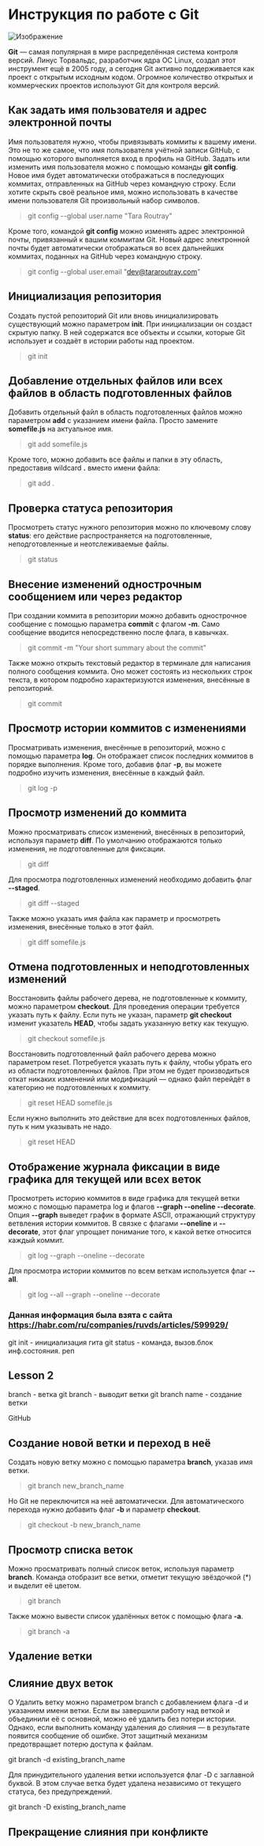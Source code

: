 # Инструкция по работе с Git

![Изображение](https://content.timeweb.com/assets/e41e86c7-bcc2-4740-a783-b2fd6ff6f839?width=1920&height=1080 "Логотип")

**Git** — самая популярная в мире распределённая система контроля версий. Линус Торвальдс, разработчик ядра ОС Linux, создал этот инструмент ещё в 2005 году, а сегодня Git активно поддерживается как проект с открытым исходным кодом. Огромное количество открытых и коммерческих проектов используют Git для контроля версий.


## Как задать имя пользователя и адрес электронной почты


Имя пользователя нужно, чтобы привязывать коммиты к вашему имени. Это не то же самое, что имя пользователя учётной записи GitHub, с помощью которого выполняется вход в профиль на GitHub. Задать или изменить имя пользователя можно с помощью команды **git config**. Новое имя будет автоматически отображаться в последующих коммитах, отправленных на GitHub через командную строку. Если хотите скрыть своё реальное имя, можно использовать в качестве имени пользователя Git произвольный набор символов.

> git config --global user.name "Tara Routray"


Кроме того, командой **git config** можно изменять адрес электронной почты, привязанный к вашим коммитам Git. Новый адрес электронной почты будет автоматически отображаться во всех дальнейших коммитах, поданных на GitHub через командную строку.

>git config --global user.email "dev@tararoutray.com"

## Инициализация репозитория

Создать пустой репозиторий Git или вновь инициализировать существующий можно параметром **init**. При инициализации он создаст скрытую папку. В ней содержатся все объекты и ссылки, которые Git использует и создаёт в истории работы над проектом.

> git init

## Добавление отдельных файлов или всех файлов в область подготовленных файлов

Добавить отдельный файл в область подготовленных файлов можно параметром **add** с указанием имени файла. Просто замените **somefile.js** на актуальное имя.

> git add somefile.js

Кроме того, можно добавить все файлы и папки в эту область, предоставив wildcard **.** вместо имени файла:

> git add .

## Проверка статуса репозитория

Просмотреть статус нужного репозитория можно по ключевому слову **status**: его действие распространяется на подготовленные, неподготовленные и неотслеживаемые файлы.

> git status

## Внесение изменений однострочным сообщением или через редактор

При создании коммита в репозитории можно добавить однострочное сообщение с помощью параметра **commit** с флагом **-m**. Само сообщение вводится непосредственно после флага, в кавычках.

> git commit -m "Your short summary about the commit"

Также можно открыть текстовый редактор в терминале для написания полного сообщения коммита. Оно может состоять из нескольких строк текста, в котором подробно характеризуются изменения, внесённые в репозиторий.

> git commit

## Просмотр истории коммитов с изменениями

Просматривать изменения, внесённые в репозиторий, можно с помощью параметра **log**. Он отображает список последних коммитов в порядке выполнения. Кроме того, добавив флаг **-p**, вы можете подробно изучить изменения, внесённые в каждый файл.

> git log -p

## Просмотр изменений до коммита

Можно просматривать список изменений, внесённых в репозиторий, используя параметр **diff**. По умолчанию отображаются только изменения, не подготовленные для фиксации.

> git diff

Для просмотра подготовленных изменений необходимо добавить флаг **--staged**.

> git diff --staged


Также можно указать имя файла как параметр и просмотреть изменения, внесённые только в этот файл.

> git diff somefile.js

## Отмена подготовленных и неподготовленных изменений

Восстановить файлы рабочего дерева, не подготовленные к коммиту, можно параметром **checkout**. Для проведения операции требуется указать путь к файлу. Если путь не указан, параметр **git checkout** изменит указатель **HEAD**, чтобы задать указанную ветку как текущую.

> git checkout somefile.js


Восстановить подготовленный файл рабочего дерева можно параметром reset. Потребуется указать путь к файлу, чтобы убрать его из области подготовленных файлов. При этом не будет производиться откат никаких изменений или модификаций — однако файл перейдёт в категорию не подготовленных к коммиту.

> git reset HEAD somefile.js

Если нужно выполнить это действие для всех подготовленных файлов, путь к ним указывать не надо.

> git reset HEAD

## Отображение журнала фиксации в виде графика для текущей или всех веток

Просмотреть историю коммитов в виде графика для текущей ветки можно с помощью параметра log и флагов **--graph --oneline --decorate**. Опция **--graph** выведет график в формате ASCII, отражающий структуру ветвления истории коммитов. В связке с флагами **--oneline** и **--decorate**, этот флаг упрощает понимание того, к какой ветке относится каждый коммит.

> git log --graph --oneline --decorate

Для просмотра истории коммитов по всем веткам используется флаг **--all**.

> git log --all --graph --oneline --decorate

### Данная информация была взята с сайта <https://habr.com/ru/companies/ruvds/articles/599929/>

git init - инициализация гита
git status - команда, вызов.блок инф.состояния. реп
## Lesson 2
branch - ветка
git branch - выводит ветки
git branch name - создание ветки

GitHub

## Создание новой ветки и переход в неё

Создать новую ветку можно с помощью параметра **branch**, указав имя ветки.

> git branch new_branch_name

Но Git не переключится на неё автоматически. Для автоматического перехода нужно добавить флаг **-b** и параметр **checkout**.

> git checkout -b new_branch_name

## Просмотр списка веток

Можно просматривать полный список веток, используя параметр **branch**. Команда отобразит все ветки, отметит текущую звёздочкой (*) и выделит её цветом.

> git branch

Также можно вывести список удалённых веток с помощью флага **-a**.

> git branch -a

## Удаление ветки

## Слияние двух веток

О
Удалить ветку можно параметром branch с добавлением флага -d и указанием имени ветки. Если вы завершили работу над веткой и объединили её с основной, можно её удалить без потери истории. Однако, если выполнить команду удаления до слияния — в результате появится сообщение об ошибке. Этот защитный механизм предотвращает потерю доступа к файлам.

git branch -d existing_branch_name


Для принудительного удаления ветки используется флаг -D с заглавной буквой. В этом случае ветка будет удалена независимо от текущего статуса, без предупреждений.

git branch -D existing_branch_name









## Прекращение слияния при конфликте